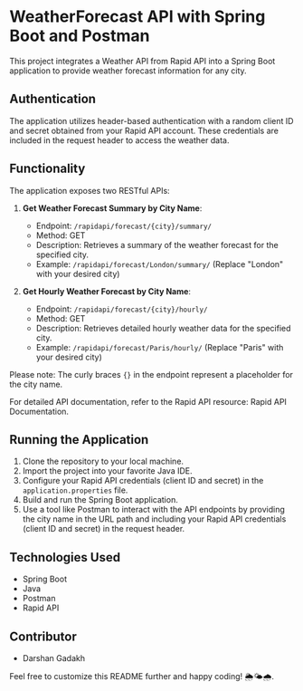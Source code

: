 # WeatherForecast API with Spring Boot and Postman

This project integrates a Weather API from Rapid API into a Spring Boot application to provide weather forecast information for any city.

## Authentication
The application utilizes header-based authentication with a random client ID and secret obtained from your Rapid API account. These credentials are included in the request header to access the weather data.

## Functionality
The application exposes two RESTful APIs:

1. **Get Weather Forecast Summary by City Name**:
   - Endpoint: `/rapidapi/forecast/{city}/summary/`
   - Method: GET
   - Description: Retrieves a summary of the weather forecast for the specified city.
   - Example: `/rapidapi/forecast/London/summary/` (Replace "London" with your desired city)

2. **Get Hourly Weather Forecast by City Name**:
   - Endpoint: `/rapidapi/forecast/{city}/hourly/`
   - Method: GET
   - Description: Retrieves detailed hourly weather data for the specified city.
   - Example: `/rapidapi/forecast/Paris/hourly/` (Replace "Paris" with your desired city)

Please note: The curly braces `{}` in the endpoint represent a placeholder for the city name.

For detailed API documentation, refer to the Rapid API resource: Rapid API Documentation.

## Running the Application
1. Clone the repository to your local machine.
2. Import the project into your favorite Java IDE.
3. Configure your Rapid API credentials (client ID and secret) in the `application.properties` file.
4. Build and run the Spring Boot application.
5. Use a tool like Postman to interact with the API endpoints by providing the city name in the URL path and including your Rapid API credentials (client ID and secret) in the request header.

## Technologies Used
- Spring Boot
- Java
- Postman
- Rapid API

## Contributor
- Darshan Gadakh

Feel free to customize this README further and happy coding! 🌦️🌤️🌧️.
